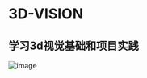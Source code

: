 # 3D-VISION
## 学习3d视觉基础和项目实践
![image](https://github.com/Yu-Lingrui/3D-VISION/assets/83021418/c1cdbdcd-b3e2-494d-9349-bdb6a47d0292)
